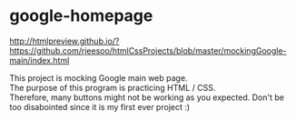 # google-homepage

http://htmlpreview.github.io/?https://github.com/rjeesoo/htmlCssProjects/blob/master/mockingGoogle-main/index.html


This project is mocking Google main web page.<br />
The purpose of this program is practicing HTML / CSS. <br />
Therefore, many buttons might not be working as you expected. Don't be too disabointed since it is my first ever project :) <br />
